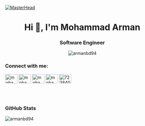 [![MasterHead](https://scontent.fdac99-1.fna.fbcdn.net/v/t1.6435-9/p180x540/241559953_2636818153286932_5718966722462772999_n.jpg?_nc_cat=102&ccb=1-5&_nc_sid=e3f864&_nc_ohc=8-v3L6HjQ5MAX8y3EIw&_nc_ht=scontent.fdac99-1.fna&oh=bb5844cd4f31eb905bc3f257d5fadb64&oe=615E43F3)](https://github.com/armanbd94)
<h1 align="center">Hi 👋, I'm Mohammad Arman</h1>
<h3 align="center">Software Engineer</h3>

<p align="center"> <img src="https://komarev.com/ghpvc/?username=armanbd94&label=Profile%20views&color=0e75b6&style=flat" alt="armanbd94" /> </p>

<h3 align="left">Connect with me:</h3>
<p align="left">

<a href="https://codepen.io/mohammad_arman" target="blank"><img align="center" src="https://raw.githubusercontent.com/rahuldkjain/github-profile-readme-generator/master/src/images/icons/Social/codepen.svg" alt="mohammad_arman" height="30" width="40" /></a>
<a href="https://dev.to/mohammad_arman" target="blank"><img align="center" src="https://cdn.jsdelivr.net/npm/simple-icons@3.0.1/icons/dev-dot-to.svg" alt="mohammad_arman" height="30" width="40" /></a>
<a href="https://twitter.com/mohammad_arman_" target="blank"><img align="center" src="https://raw.githubusercontent.com/rahuldkjain/github-profile-readme-generator/master/src/images/icons/Social/twitter.svg" alt="mohammad_arman_" height="30" width="40" /></a>
<a href="https://linkedin.com/in/mohammad-arman" target="blank"><img align="center" src="https://raw.githubusercontent.com/rahuldkjain/github-profile-readme-generator/master/src/images/icons/Social/linked-in-alt.svg" alt="mohammad-arman" height="30" width="40" /></a>
<a href="https://stackoverflow.com/users/7238405" target="blank"><img align="center" src="https://raw.githubusercontent.com/rahuldkjain/github-profile-readme-generator/master/src/images/icons/Social/stack-overflow.svg" alt="7238405" height="30" width="40" /></a>
</p>
<br>

<br>
<h3 align="left">GitHub Stats</h3>  
<p><img align="center" src="https://github-readme-stats.vercel.app/api?username=armanbd94&show_icons=true&count_private=true&locale=en" alt="armanbd94" /></p>

